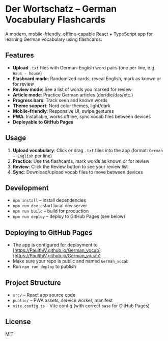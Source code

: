 # Der Wortschatz – German Vocabulary Flashcards

A modern, mobile-friendly, offline-capable React + TypeScript app for learning German vocabulary using flashcards.

## Features
- **Upload** `.txt` files with German-English word pairs (one per line, e.g. `Haus - house`)
- **Flashcard mode**: Randomized cards, reveal English, mark as known or for review
- **Review mode**: See a list of words you marked for review
- **Article mode**: Practice German articles (der/die/das/etc.)
- **Progress bars**: Track seen and known words
- **Theme support**: Nord color themes, light/dark
- **Mobile-friendly**: Responsive UI, swipe gestures
- **PWA**: Installable, works offline, sync vocab files between devices
- **Deployable to GitHub Pages**

## Usage
1. **Upload vocabulary**: Click or drag `.txt` files into the app (format: `German - English` per line)
2. **Practice**: Use the flashcards, mark words as known or for review
3. **Review**: Click the Review button to see your review list
4. **Sync**: Download/upload vocab files to move between devices

## Development
- `npm install` – install dependencies
- `npm run dev` – start local dev server
- `npm run build` – build for production
- `npm run deploy` – deploy to GitHub Pages (see below)

## Deploying to GitHub Pages
- The app is configured for deployment to [https://PaulthiV.github.io/German_vocab](https://PaulthiV.github.io/German_vocab)
- Make sure your repo is public and named `German_vocab`
- Run `npm run deploy` to publish

## Project Structure
- `src/` – React app source code
- `public/` – PWA assets, service worker, manifest
- `vite.config.ts` – Vite config (with correct `base` for GitHub Pages)

## License
MIT
